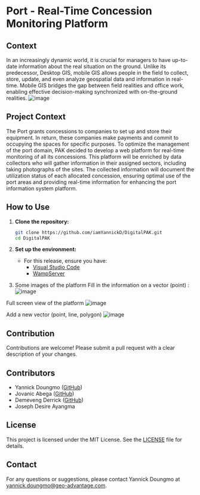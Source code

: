 # Port - Real-Time Concession Monitoring Platform

## Context
In an increasingly dynamic world, it is crucial for managers to have up-to-date information about the real situation on the ground. Unlike its predecessor, Desktop GIS, mobile GIS allows people in the field to collect, store, update, and even analyze geospatial data and information in real-time. 
Mobile GIS bridges the gap between field realities and office work, enabling effective decision-making synchronized with on-the-ground realities.
![image](https://github.com/iamYannickD/DigitalPAK/assets/45791060/c99f8e64-4888-4a1e-b70a-563c88068404)


## Project Context
The Port grants concessions to companies to set up and store their equipment. In return, these companies make payments and commit to occupying the spaces for specific purposes.
To optimize the management of the port domain, PAK decided to develop a web platform for real-time monitoring of all its concessions. This platform will be enriched by data collectors who will gather information in their assigned sectors, including taking photographs of the sites. The collected information will document the utilization status of each allocated concession, ensuring optimal use of the port areas and providing real-time information for enhancing the port information system platform.

## How to Use
1. **Clone the repository:**
   ```bash
   git clone https://github.com/iamYannickD/DigitalPAK.git
   cd DigitalPAK
   ```

2. **Set up the environment:**
   - For this release, ensure you have:
     - [Visual Studio Code](https://code.visualstudio.com/download)
     - [WampServer](https://sourceforge.net/projects/wampserver/)
       
3. Some images of the platform
Fill in the information on a vector (point) :
![image](https://github.com/iamYannickD/DigitalPAK/assets/45791060/ddb57530-c2d1-4333-afb5-d5f23cbd42c4)

Full screen view of the platform
![image](https://github.com/iamYannickD/DigitalPAK/assets/45791060/2af8b0c8-a5f0-4db0-8377-e10ddccf6449)

Add a new vector (point, line, polygon)
![image](https://github.com/iamYannickD/DigitalPAK/assets/45791060/6bb43534-d28d-4833-af92-4f069873617e)


## Contribution
Contributions are welcome! Please submit a pull request with a clear description of your changes.

## Contributors
- Yannick Doungmo ([GitHub](https://github.com/iamYannickD))
- Jovanic Abega ([GitHub](https://github.com/XLEPROGRAMMEUR))
- Demeveng Derrick ([GitHub](https://github.com/DemevengDerrick))
- Joseph Desire Ayangma

## License

This project is licensed under the MIT License. See the [LICENSE](LICENSE) file for details.

## Contact

For any questions or suggestions, please contact Yannick Doungmo at yannick.doungmo@geo-advantage.com.
